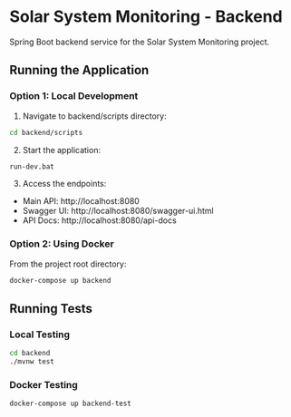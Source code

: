 # Solar System Monitoring - Backend

Spring Boot backend service for the Solar System Monitoring project.

## Running the Application

### Option 1: Local Development

1. Navigate to backend/scripts directory:

```bash
cd backend/scripts
```

2. Start the application:

```bash
run-dev.bat
```

3. Access the endpoints:

- Main API: http://localhost:8080
- Swagger UI: http://localhost:8080/swagger-ui.html
- API Docs: http://localhost:8080/api-docs

### Option 2: Using Docker

From the project root directory:

```bash
docker-compose up backend
```

## Running Tests

### Local Testing

```bash
cd backend
./mvnw test
```

### Docker Testing

```bash
docker-compose up backend-test
```
